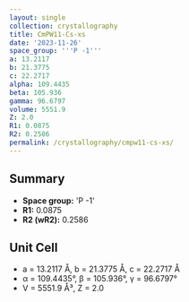 ```yaml
---
layout: single
collection: crystallography
title: CmPW11-Cs-xs
date: '2023-11-26'
space_group: '''P -1'''
a: 13.2117
b: 21.3775
c: 22.2717
alpha: 109.4435
beta: 105.936
gamma: 96.6797
volume: 5551.9
Z: 2.0
R1: 0.0875
R2: 0.2586
permalink: /crystallography/cmpw11-cs-xs/
---
```


## Summary

- **Space group:** 'P -1'
- **R1:** 0.0875
- **R2 (wR2):** 0.2586

## Unit Cell
- a = 13.2117 Å, b = 21.3775 Å, c = 22.2717 Å
- α = 109.4435°, β = 105.936°, γ = 96.6797°
- V = 5551.9 Å³, Z = 2.0
